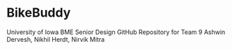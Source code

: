 # BikeBuddy
University of Iowa BME Senior Design GitHub Repository for Team 9
Ashwin Dervesh, Nikhil Herdt, Nirvik Mitra
